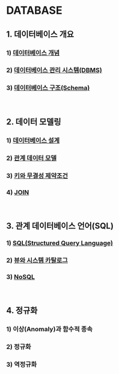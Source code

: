 # DATABASE

## 1. 데이터베이스 개요

### 	1) [데이터베이스 개념](https://github.com/ChoHaJOAH/SW_Studying/blob/master/Database/데이터베이스%20개념.md)

### 	2) [데이터베이스 관리 시스템(DBMS)](https://github.com/ChoHaJOAH/SW_Studying/blob/master/Database/DBMS.md)

### 	3) [데이터베이스 구조(Schema)](https://github.com/ChoHaJOAH/SW_Studying/blob/master/Database/Schema.md)

<br/>

## 2. 데이터 모델링

### 	1) [데이터베이스 설계](https://github.com/ChoHaJOAH/SW_Studying/blob/master/Database/데이터베이스%20설계.md)

### 	2) [관계 데이터 모델](https://github.com/ChoHaJOAH/SW_Studying/blob/master/Database/관계%20데이터%20모델.md)

### 	3) [키와 무결성 제약조건](https://github.com/ChoHaJOAH/SW_Studying/blob/master/Database/키와%20무결성%20제약조건.md)

### 	4) [JOIN](https://github.com/ChoHaJOAH/SW_Studying/blob/master/Database/JOIN.md)

<br />

## 3. 관계 데이터베이스 언어(SQL)

### 	1) [SQL(Structured Query Language)](https://github.com/ChoHaJOAH/SW_Studying/blob/master/Database/SQL.md)

### 	2) [뷰와 시스템 카탈로그](https://github.com/ChoHaJOAH/SW_Studying/blob/master/Database/뷰와%20시스템%20카탈로그.md)

### 	3) [NoSQL](./NoSQL.md)

<br/>

## 4. 정규화

### 1) 이상(Anomaly)과 함수적 종속

### 2) 정규화

### 3) 역정규화